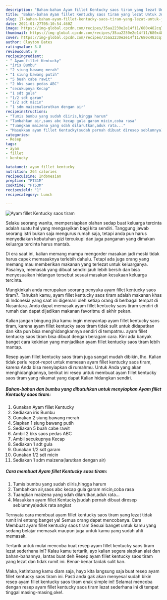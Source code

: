 ```yaml
---
description: "Bahan-bahan Ayam fillet Kentucky saos tiram yang lezat Untuk Jualan"
title: "Bahan-bahan Ayam fillet Kentucky saos tiram yang lezat Untuk Jualan"
slug: 17-bahan-bahan-ayam-fillet-kentucky-saos-tiram-yang-lezat-untuk-jualan
date: 2021-01-27T05:10:54.460Z
image: https://img-global.cpcdn.com/recipes/35aa2230e2e14f11/680x482cq70/ayam-fillet-kentucky-saos-tiram-foto-resep-utama.jpg
thumbnail: https://img-global.cpcdn.com/recipes/35aa2230e2e14f11/680x482cq70/ayam-fillet-kentucky-saos-tiram-foto-resep-utama.jpg
cover: https://img-global.cpcdn.com/recipes/35aa2230e2e14f11/680x482cq70/ayam-fillet-kentucky-saos-tiram-foto-resep-utama.jpg
author: Clayton Bates
ratingvalue: 3.8
reviewcount: 9
recipeingredient:
- " Ayam fillet Kentucky"
- "iris Bumbu"
- "2 siung bawang merah"
- "1 siung bawang putih"
- "5 buah cabe rawit"
- "2 bks saos pedas ABC"
- "secukupnya Kecap"
- "1 sdt gula"
- "1/2 sdt garam"
- "1/2 sdt micin"
- "1 sdm maizenalarutkan dengan air"
recipeinstructions:
- "Tumis bumbu yang sudah diiris,hingga harum"
- "Tambahkan air,saos abc kecap gula garam micin,coba rasa"
- "Tuangkan maizena yang sdah dilarutkan,aduk rata..."
- "Masukkan ayam fillet Kentucky(sudah pernah dibuat diresep seblumnya)aduk rata angkat"
categories:
- Resep
tags:
- ayam
- fillet
- kentucky

katakunci: ayam fillet kentucky 
nutrition: 264 calories
recipecuisine: Indonesian
preptime: "PT31M"
cooktime: "PT53M"
recipeyield: "1"
recipecategory: Lunch

---
```



![Ayam fillet Kentucky saos tiram](https://img-global.cpcdn.com/recipes/35aa2230e2e14f11/680x482cq70/ayam-fillet-kentucky-saos-tiram-foto-resep-utama.jpg)

Selaku seorang wanita, mempersiapkan olahan sedap buat keluarga tercinta adalah suatu hal yang mengasyikan bagi kita sendiri. Tanggung jawab seorang istri bukan saja mengurus rumah saja, tetapi anda pun harus menyediakan kebutuhan gizi tercukupi dan juga panganan yang dimakan keluarga tercinta harus mantab.

Di era  saat ini, kalian memang mampu mengorder masakan jadi meski tidak harus capek memasaknya terlebih dahulu. Tetapi ada juga orang yang memang mau memberikan makanan yang terlezat untuk keluarganya. Pasalnya, memasak yang dibuat sendiri jauh lebih bersih dan bisa menyesuaikan hidangan tersebut sesuai masakan kesukaan keluarga tercinta. 



Mungkinkah anda merupakan seorang penyuka ayam fillet kentucky saos tiram?. Tahukah kamu, ayam fillet kentucky saos tiram adalah makanan khas di Indonesia yang saat ini digemari oleh setiap orang di berbagai tempat di Nusantara. Anda dapat memasak ayam fillet kentucky saos tiram sendiri di rumah dan dapat dijadikan makanan favoritmu di akhir pekan.

Kalian jangan bingung jika kamu ingin menyantap ayam fillet kentucky saos tiram, karena ayam fillet kentucky saos tiram tidak sulit untuk didapatkan dan kita pun bisa menghidangkannya sendiri di tempatmu. ayam fillet kentucky saos tiram bisa dibuat dengan beragam cara. Kini ada banyak banget cara kekinian yang menjadikan ayam fillet kentucky saos tiram lebih mantap.

Resep ayam fillet kentucky saos tiram juga sangat mudah dibikin, lho. Kalian tidak perlu repot-repot untuk memesan ayam fillet kentucky saos tiram, karena Anda bisa menyiapkan di rumahmu. Untuk Anda yang akan menghidangkannya, berikut ini resep untuk membuat ayam fillet kentucky saos tiram yang nikamat yang dapat Kalian hidangkan sendiri.

<!--inarticleads1-->

##### Bahan-bahan dan bumbu yang dibutuhkan untuk menyiapkan Ayam fillet Kentucky saos tiram:

1. Gunakan  Ayam fillet Kentucky
1. Sediakan iris Bumbu
1. Gunakan 2 siung bawang merah
1. Siapkan 1 siung bawang putih
1. Sediakan 5 buah cabe rawit
1. Ambil 2 bks saos pedas ABC
1. Ambil secukupnya Kecap
1. Sediakan 1 sdt gula
1. Gunakan 1/2 sdt garam
1. Gunakan 1/2 sdt micin
1. Sediakan 1 sdm maizena(larutkan dengan air)




<!--inarticleads2-->

##### Cara membuat Ayam fillet Kentucky saos tiram:

1. Tumis bumbu yang sudah diiris,hingga harum
1. Tambahkan air,saos abc kecap gula garam micin,coba rasa
1. Tuangkan maizena yang sdah dilarutkan,aduk rata...
1. Masukkan ayam fillet Kentucky(sudah pernah dibuat diresep seblumnya)aduk rata angkat




Ternyata cara membuat ayam fillet kentucky saos tiram yang lezat tidak rumit ini enteng banget ya! Semua orang dapat mencobanya. Cara Membuat ayam fillet kentucky saos tiram Sesuai banget untuk kamu yang sedang belajar memasak maupun juga untuk kamu yang sudah ahli memasak.

Tertarik untuk mulai mencoba buat resep ayam fillet kentucky saos tiram lezat sederhana ini? Kalau kamu tertarik, ayo kalian segera siapkan alat dan bahan-bahannya, lantas buat deh Resep ayam fillet kentucky saos tiram yang lezat dan tidak rumit ini. Benar-benar taidak sulit kan. 

Maka, ketimbang kamu diam saja, hayo kita langsung saja buat resep ayam fillet kentucky saos tiram ini. Pasti anda gak akan menyesal sudah bikin resep ayam fillet kentucky saos tiram enak simple ini! Selamat mencoba dengan resep ayam fillet kentucky saos tiram lezat sederhana ini di tempat tinggal masing-masing,oke!.

